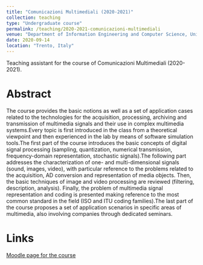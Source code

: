 ```yaml
---
title: "Comunicazioni Multimediali (2020-2021)"
collection: teaching
type: "Undergraduate course"
permalink: /teaching/2020-2021-comunicazioni-multimediali
venue: "Department of Information Engineering and Computer Science, UniTN"
date: 2020-09-14
location: "Trento, Italy"
---
```


Teaching assistant for the course of Comunicazioni Multimediali (2020-2021).

Abstract
======

The course provides the basic notions as well as a set of application cases related to the technologies for the acquisition, processing, archiving and transmission of multimedia signals and their use in complex multimedia systems.Every topic is first introduced in the class from a theoretical viewpoint and then experienced in the lab by means of software simulation tools.The first part of the course introduces the basic concepts of digital signal processing (sampling, quantization, numerical transmission, frequency-domain representation, stochastic signals).The following part addresses the characterization of one- and multi-dimensional signals (sound, images, video), with particular reference to the problems related to the acquisition, AD conversion and representation of media objects. Then, the basic techniques of image and video processing are reviewed (filtering, description, analysis). Finally, the problem of multimedia signal representation and coding is presented making reference to the most common standard in the field (ISO and ITU coding families).The last part of the course proposes a set of application scenarios in specific areas of multimedia, also involving companies through dedicated seminars.

Links
======

[Moodle page for the course](https://didatticaonline.unitn.it/dol/course/view.php?id=25617)